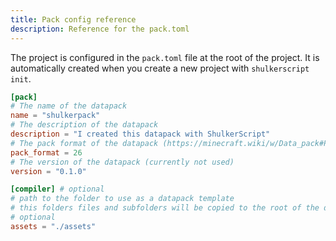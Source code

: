 ```yaml
---
title: Pack config reference
description: Reference for the pack.toml
---
```


The project is configured in the `pack.toml` file at the root of the project. It is automatically created when you create a new project with `shulkerscript init`.

```toml
[pack]
# The name of the datapack
name = "shulkerpack"
# The description of the datapack
description = "I created this datapack with ShulkerScript"
# The pack format of the datapack (https://minecraft.wiki/w/Data_pack#Pack_format)
pack_format = 26
# The version of the datapack (currently not used)
version = "0.1.0"

[compiler] # optional
# path to the folder to use as a datapack template
# this folders files and subfolders will be copied to the root of the datapack
# optional
assets = "./assets"
```
